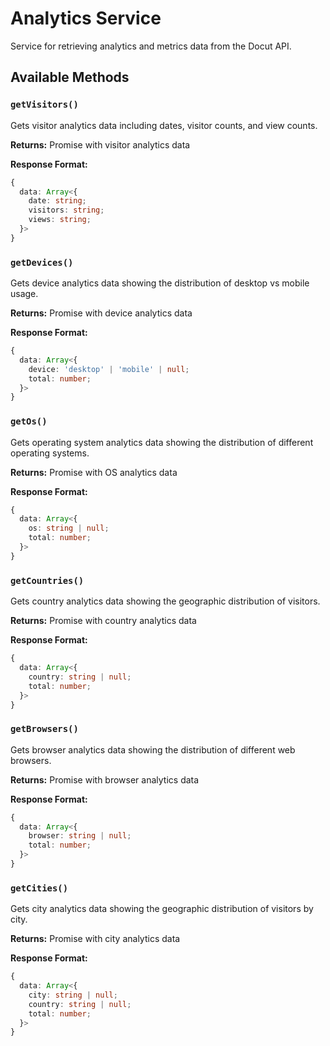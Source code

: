 # Analytics Service

Service for retrieving analytics and metrics data from the Docut API.

## Available Methods

### `getVisitors()`
Gets visitor analytics data including dates, visitor counts, and view counts.

**Returns:** Promise with visitor analytics data

**Response Format:**
```typescript
{
  data: Array<{
    date: string;
    visitors: string;
    views: string;
  }>
}
```

### `getDevices()`
Gets device analytics data showing the distribution of desktop vs mobile usage.

**Returns:** Promise with device analytics data

**Response Format:**
```typescript
{
  data: Array<{
    device: 'desktop' | 'mobile' | null;
    total: number;
  }>
}
```

### `getOs()`
Gets operating system analytics data showing the distribution of different operating systems.

**Returns:** Promise with OS analytics data

**Response Format:**
```typescript
{
  data: Array<{
    os: string | null;
    total: number;
  }>
}
```

### `getCountries()`
Gets country analytics data showing the geographic distribution of visitors.

**Returns:** Promise with country analytics data

**Response Format:**
```typescript
{
  data: Array<{
    country: string | null;
    total: number;
  }>
}
```

### `getBrowsers()`
Gets browser analytics data showing the distribution of different web browsers.

**Returns:** Promise with browser analytics data

**Response Format:**
```typescript
{
  data: Array<{
    browser: string | null;
    total: number;
  }>
}
```

### `getCities()`
Gets city analytics data showing the geographic distribution of visitors by city.

**Returns:** Promise with city analytics data

**Response Format:**
```typescript
{
  data: Array<{
    city: string | null;
    country: string | null;
    total: number;
  }>
}
```